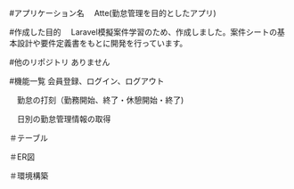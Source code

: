 #アプリケーション名
　Atte(勤怠管理を目的としたアプリ)
 
#作成した目的
　Laravel模擬案件学習のため、作成しました。案件シートの基本設計や要件定義書をもとに開発を行っています。

 #他のリポジトリ
 ありません

 #機能一覧
 会員登録、ログイン、ログアウト
 
 　勤怠の打刻（勤務開始、終了・休憩開始・終了)

  　日別の勤怠管理情報の取得

   ＃テーブル

  ＃ER図

  ＃環境構築
